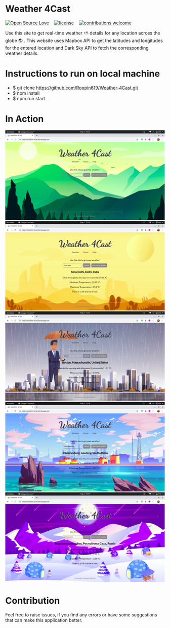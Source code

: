 # Weather 4Cast

[![Open Source Love](https://badges.frapsoft.com/os/v2/open-source.svg?v=102)](https://github.com/Roopin619/task-manager-api)  &nbsp;&nbsp;
[![license](https://img.shields.io/github/license/mashape/apistatus.svg)](https://github.com/Roopin619/task-manager-api)  &nbsp;&nbsp;
[![contributions welcome](https://img.shields.io/badge/contributions-welcome-brightgreen.svg?style=flat)](https://github.com/Roopin619/task-manager-api)

Use this site to get real-time weather :partly_sunny: details for any location across the globe :earth_americas: .
This website uses Mapbox API to get the latitudes and longitudes for the entered location and Dark Sky API to fetch the corresponding weather details.

# Instructions to run on local machine
+ $ git clone https://github.com/Roopin619/Weather-4Cast.git
+ $ npm install
+ $ npm run start

# In Action
![](images/Screenshot-1.png)
![](images/Screenshot-2.png)
![](images/Screenshot-3.png)
![](images/Screenshot-4.png)
![](images/Screenshot-5.png)

# Contribution
Feel free to raise issues, if you find any errors or have some suggestions that can make this application better.
